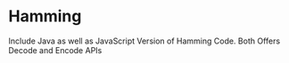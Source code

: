 # Hamming

Include Java as well as JavaScript Version of Hamming Code. 
Both Offers Decode and Encode APIs
